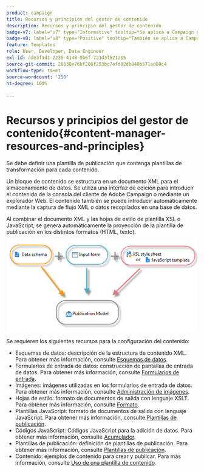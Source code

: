 ```yaml
---
product: campaign
title: Recursos y principios del gestor de contenido
description: Recursos y principio del gestor de contenido
badge-v7: label="v7" type="Informative" tooltip="Se aplica a Campaign Classic v7"
badge-v8: label="v8" type="Positive" tooltip="También se aplica a Campaign v8"
feature: Templates
role: User, Developer, Data Engineer
exl-id: ade3f1d1-2235-4148-9b6f-721d3f521a15
source-git-commit: 28638e76bf286f253bc7efd02db848b571ad88c4
workflow-type: tm+mt
source-wordcount: '250'
ht-degree: 100%

---
```


# Recursos y principios del gestor de contenido{#content-manager-resources-and-principles}


Se debe definir una plantilla de publicación que contenga plantillas de transformación para cada contenido.

Un bloque de contenido se estructura en un documento XML para el almacenamiento de datos. Se utiliza una interfaz de edición para introducir el contenido de la consola del cliente de Adobe Campaign o mediante un explorador Web. El contenido también se puede introducir automáticamente mediante la captura de flujo XML o datos recopilados en una base de datos.

Al combinar el documento XML y las hojas de estilo de plantilla XSL o JavaScript, se genera automáticamente la proyección de la plantilla de publicación en los distintos formatos (HTML, texto).

![](assets/d_ncs_content_process.png)

Se requieren los siguientes recursos para la configuración del contenido:

* Esquemas de datos: descripción de la estructura de contenido XML. Para obtener más información, consulte [Esquemas de datos](data-schemas.md).
* Formularios de entrada de datos: construcción de pantallas de entrada de datos. Para obtener más información, consulte [Formularios de entrada](input-forms.md).
* Imágenes: imágenes utilizadas en los formularios de entrada de datos. Para obtener más información, consulte [Administración de imágenes](formatting.md#image-management).
* Hojas de estilo: formato de documentos de salida con lenguaje XSLT. Para obtener más información, consulte [Formato](formatting.md).
* Plantillas JavaScript: formato de documentos de salida con lenguaje JavaScript. Para obtener más información, consulte [Plantillas de publicación](publication-templates.md).
* Códigos JavaScript: Códigos JavaScript para la adición de datos. Para obtener más información, consulte [Acumulador](publication-templates.md#aggregator).
* Plantillas de publicación: definición de plantillas de publicación. Para obtener más información, consulte [Plantillas de publicación](publication-templates.md).
* Contenido: ejemplos de contenido para crear y publicar. Para más información, consulte [Uso de una plantilla de contenido](using-a-content-template.md).
